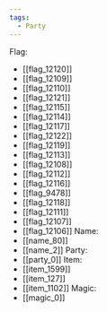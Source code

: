 ```yaml
---
tags:
  - Party
---
```

Flag:
- [[flag_12120]]
- [[flag_12109]]
- [[flag_12110]]
- [[flag_12121]]
- [[flag_12115]]
- [[flag_12114]]
- [[flag_12117]]
- [[flag_12122]]
- [[flag_12119]]
- [[flag_12113]]
- [[flag_12108]]
- [[flag_12112]]
- [[flag_12116]]
- [[flag_9478]]
- [[flag_12118]]
- [[flag_12111]]
- [[flag_12107]]
- [[flag_12106]]
Name:
- [[name_80]]
- [[name_2]]
Party:
- [[party_0]]
Item:
- [[item_1599]]
- [[item_127]]
- [[item_1102]]
Magic:
- [[magic_0]]

